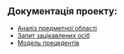 ## Документація проекту:
- [Аналіз предметної області](url)
- [Запит зацікавлених осіб](url)
- [Модель прецедентів](https://github.com/rmnstepaniuk/database-navigator/blob/master/doc/use%20cases/readme.md)
